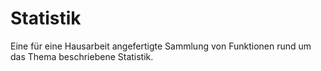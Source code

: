 # Statistik
Eine für eine Hausarbeit angefertigte Sammlung von Funktionen rund um das Thema beschriebene Statistik.
